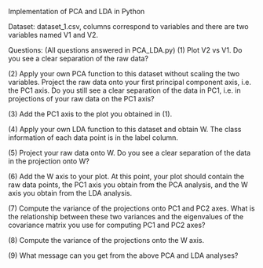 Implementation of PCA and LDA in Python

Dataset: dataset_1.csv, columns correspond to variables and there are two variables named V1 and V2.

Questions: (All questions answered in PCA_LDA.py)
(1) Plot V2 vs V1. Do you see a clear separation of the raw data?

(2) Apply your own PCA function to this dataset without scaling the two variables. 
Project the raw data onto your first principal component axis, i.e. the
PC1 axis. Do you still see a clear separation of the data in PC1, i.e. in
projections of your raw data on the PC1 axis?

(3) Add the PC1 axis to the plot you obtained in (1).

(4) Apply your own LDA function to this dataset and obtain W. The class
information of each data point is in the label column.

(5) Project your raw data onto W. Do you see a clear separation of the data in
the projection onto W?

(6) Add the W axis to your plot. At this point, your plot should contain the raw
data points, the PC1 axis you obtain from the PCA analysis, and the W axis
you obtain from the LDA analysis.

(7) Compute the variance of the projections onto PC1 and PC2 axes. What
is the relationship between these two variances and the eigenvalues of the
covariance matrix you use for computing PC1 and PC2 axes?

(8) Compute the variance of the projections onto the W axis.

(9) What message can you get from the above PCA and LDA analyses?

